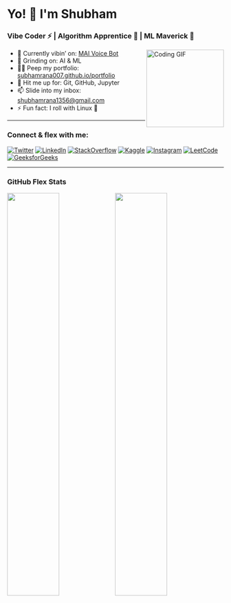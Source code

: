 # Yo! 👋 I'm Shubham
### Vibe Coder ⚡ | Algorithm Apprentice 🧠 | ML Maverick 🤖
<img align="right" alt="Coding GIF" width="180" src="https://media4.giphy.com/media/v1.Y2lkPTc5MGI3NjExZzR1ZGl6cGUwMzdrNms0azFxNWVxNmhsMm16dXZkdmQ1ZTZsemtkbyZlcD12MV9pbnRlcm5hbF9naWZfYnlfaWQmY3Q9Zw/i229PTC8BKt9V9RnwZ/giphy.gif" />

- 🔭 Currently vibin’ on: [MAI Voice Bot](https://github.com/Subhamrana007/rasa-voice-bot-mai)  
- 🌱 Grinding on: AI & ML  
- 👨‍💻 Peep my portfolio: [subhamrana007.github.io/portfolio](https://subhamrana007.github.io/portfolio/)  
- 💬 Hit me up for: Git, GitHub, Jupyter  
- 📫 Slide into my inbox: shubhamrana1356@gmail.com  
- ⚡ Fun fact: I roll with Linux 🐧  

---

### Connect & flex with me:
[![Twitter](https://img.shields.io/badge/Twitter-1DA1F2?style=for-the-badge&logo=twitter&logoColor=white)](https://twitter.com/subhamrana007)
[![LinkedIn](https://img.shields.io/badge/LinkedIn-0077B5?style=for-the-badge&logo=linkedin&logoColor=white)](https://linkedin.com/in/subhamrana007)
[![StackOverflow](https://img.shields.io/badge/StackOverflow-FE7A16?style=for-the-badge&logo=stackoverflow&logoColor=white)](https://stackoverflow.com/users/subhamrana007)
[![Kaggle](https://img.shields.io/badge/Kaggle-20BEFF?style=for-the-badge&logo=kaggle&logoColor=white)](https://kaggle.com/subhamrana007)
[![Instagram](https://img.shields.io/badge/Instagram-E4405F?style=for-the-badge&logo=instagram&logoColor=white)](https://instagram.com/subhamrana007)
[![LeetCode](https://img.shields.io/badge/LeetCode-FFA116?style=for-the-badge&logo=leetcode&logoColor=white)](https://www.leetcode.com/subhamrana007)
[![GeeksforGeeks](https://img.shields.io/badge/GeeksforGeeks-0F9D58?style=for-the-badge&logo=geeksforgeeks&logoColor=white)](https://auth.geeksforgeeks.org/user/subhamrana007)

---

### GitHub Flex Stats
<p float="left">
  <img src="https://github-readme-stats.vercel.app/api?username=subhamrana007&show_icons=true&theme=radical" width="49%" />
  <img src="https://github-readme-stats.vercel.app/api/top-langs/?username=subhamrana007&layout=compact&theme=radical" width="49%" />
</p>

